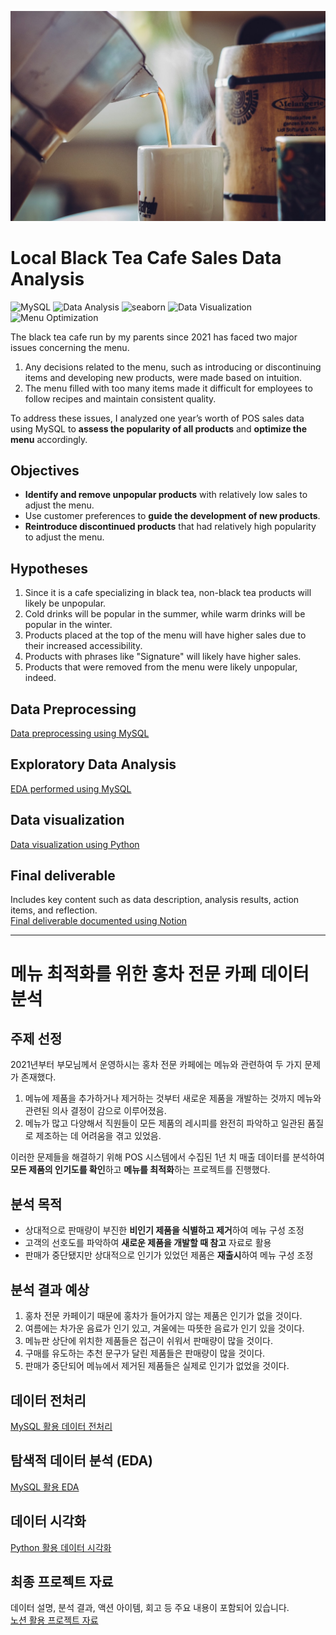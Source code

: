 ![Cup Of Coffee](https://github.com/yejinannachoi/yejinannachoi.github.io/blob/216bb1f08009e54ae3e78a3239ae907b7173090c/local-cafe-sales-data-analysis/img.jpg)

# Local Black Tea Cafe Sales Data Analysis
![MySQL](https://img.shields.io/badge/MySQL-blue) ![Data Analysis](https://img.shields.io/badge/Data_Analysis-green) ![seaborn](https://img.shields.io/badge/seaborn-purple) ![Data Visualization](https://img.shields.io/badge/Data_Visualization-red) ![Menu Optimization](https://img.shields.io/badge/Menu_Optimization-yellow)

The black tea cafe run by my parents since 2021 has faced two major issues concerning the menu.
1. Any decisions related to the menu, such as introducing or discontinuing items and developing new products, were made based on intuition.
2. The menu filled with too many items made it difficult for employees to follow recipes and maintain consistent quality.

To address these issues, I analyzed one year’s worth of POS sales data using MySQL to **assess the popularity of all products** and **optimize the menu** accordingly.

## Objectives

- **Identify and remove unpopular products** with relatively low sales to adjust the menu.
- Use customer preferences to **guide the development of new products**.
- **Reintroduce discontinued products** that had relatively high popularity to adjust the menu.

## Hypotheses

1. Since it is a cafe specializing in black tea, non-black tea products will likely be unpopular.
2. Cold drinks will be popular in the summer, while warm drinks will be popular in the winter.
3. Products placed at the top of the menu will have higher sales due to their increased accessibility.
4. Products with phrases like "Signature" will likely have higher sales.
5. Products that were removed from the menu were likely unpopular, indeed.

## Data Preprocessing
[Data preprocessing using MySQL](https://github.com/yejinannachoi/cafe_menu_optimization/blob/main/menu%20optimization%20(eng)/preprocessing.sql)

## Exploratory Data Analysis
[EDA performed using MySQL](https://github.com/yejinannachoi/cafe_menu_optimization/blob/main/menu%20optimization%20(eng)/EDA.sql)

## Data visualization
[Data visualization using Python](https://github.com/yejinannachoi/cafe_menu_optimization/blob/main/menu%20optimization%20(eng)/EDA_visualization.ipynb)

## Final deliverable
Includes key content such as data description, analysis results, action items, and reflection.\
[Final deliverable documented using Notion](https://github.com/yejinannachoi/cafe_menu_optimization/blob/main/menu%20optimization%20(kor)/final_deliverable.pdf)

---

# 메뉴 최적화를 위한 홍차 전문 카페 데이터 분석

## 주제 선정

2021년부터 부모님께서 운영하시는 홍차 전문 카페에는 메뉴와 관련하여 두 가지 문제가 존재했다.
1. 메뉴에 제품을 추가하거나 제거하는 것부터 새로운 제품을 개발하는 것까지 메뉴와 관련된 의사 결정이 감으로 이루어졌음.
2. 메뉴가 많고 다양해서 직원들이 모든 제품의 레시피를 완전히 파악하고 일관된 품질로 제조하는 데 어려움을 겪고 있었음.

이러한 문제들을 해결하기 위해 POS 시스템에서 수집된 1년 치 매출 데이터를 분석하여 **모든 제품의 인기도를 확인**하고 **메뉴를 최적화**하는 프로젝트를 진행했다.

## 분석 목적

- 상대적으로 판매량이 부진한 **비인기 제품을 식별하고 제거**하여 메뉴 구성 조정
- 고객의 선호도를 파악하여 **새로운 제품을 개발할 때 참고** 자료로 활용
- 판매가 중단됐지만 상대적으로 인기가 있었던 제품은 **재출시**하여 메뉴 구성 조정

## 분석 결과 예상

1. 홍차 전문 카페이기 때문에 홍차가 들어가지 않는 제품은 인기가 없을 것이다.
2. 여름에는 차가운 음료가 인기 있고, 겨울에는 따뜻한 음료가 인기 있을 것이다.
3. 메뉴판 상단에 위치한 제품들은 접근이 쉬워서 판매량이 많을 것이다.
4. 구매를 유도하는 추천 문구가 달린 제품들은 판매량이 많을 것이다.
5. 판매가 중단되어 메뉴에서 제거된 제품들은 실제로 인기가 없었을 것이다.

## 데이터 전처리
[MySQL 활용 데이터 전처리](https://github.com/yejinannachoi/cafe_menu_optimization/blob/main/menu%20optimization%20(kor)/preprocessing.sql)

## 탐색적 데이터 분석 (EDA)
[MySQL 활용 EDA](https://github.com/yejinannachoi/cafe_menu_optimization/blob/main/menu%20optimization%20(kor)/EDA.sql)

## 데이터 시각화
[Python 활용 데이터 시각화](https://github.com/yejinannachoi/cafe_menu_optimization/blob/main/menu%20optimization%20(kor)/EDA_visualization.ipynb)

## 최종 프로젝트 자료
데이터 설명, 분석 결과, 액션 아이템, 회고 등 주요 내용이 포함되어 있습니다.\
[노션 활용 프로젝트 자료](https://github.com/yejinannachoi/cafe_menu_optimization/blob/main/menu%20optimization%20(kor)/final_deliverable.pdf)
